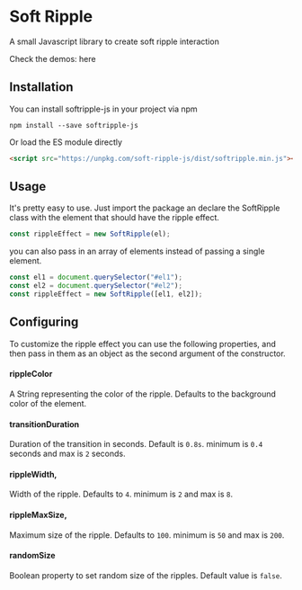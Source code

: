 # Soft Ripple

A small Javascript library to create soft ripple interaction

Check the demos: here

## Installation

You can install softripple-js in your project via npm

```
npm install --save softripple-js
```

Or load the ES module directly

```html
<script src="https://unpkg.com/soft-ripple-js/dist/softripple.min.js"></script>
```

## Usage

It's pretty easy to use. Just import the package an declare the SoftRipple class with the element that should have the ripple effect.

```javascript
const rippleEffect = new SoftRipple(el);
```

you can also pass in an array of elements instead of passing a single element.

```javascript
const el1 = document.querySelector("#el1");
const el2 = document.querySelector("#el2");
const rippleEffect = new SoftRipple([el1, el2]);
```

## Configuring

To customize the ripple effect you can use the following properties, and then pass in them as an object as the second argument of the constructor.

#### rippleColor

A String representing the color of the ripple. Defaults to the background color of the element.

#### transitionDuration

Duration of the transition in seconds. Default is `0.8s`.
minimum is `0.4` seconds and max is `2` seconds.

#### rippleWidth,

Width of the ripple. Defaults to `4`.
minimum is `2` and max is `8`.

#### rippleMaxSize,

Maximum size of the ripple. Defaults to `100`.
minimum is `50` and max is `200`.

#### randomSize

Boolean property to set random size of the ripples. Default value is `false`.
